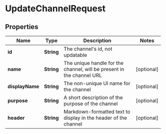 

# UpdateChannelRequest


## Properties

| Name | Type | Description | Notes |
|------------ | ------------- | ------------- | -------------|
|**id** | **String** | The channel&#39;s id, not updatable |  |
|**name** | **String** | The unique handle for the channel, will be present in the channel URL |  [optional] |
|**displayName** | **String** | The non-unique UI name for the channel |  [optional] |
|**purpose** | **String** | A short description of the purpose of the channel |  [optional] |
|**header** | **String** | Markdown-formatted text to display in the header of the channel |  [optional] |



